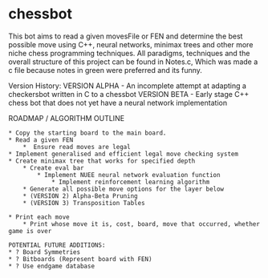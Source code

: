 # chessbot

This bot aims to read a given movesFile or FEN and determine the best possible move using C++, 
neural networks, minimax trees and other more niche chess programming techniques.
All paradigms, techniques and the overall structure of this project can be found in Notes.c, 
Which was made a c file because notes in green were preferred and its funny.

Version History:
    VERSION ALPHA - An incomplete attempt at adapting a checkersbot written in C to a chessbot
    VERSION BETA - Early stage C++ chess bot that does not yet have a neural network implementation



ROADMAP / ALGORITHM OUTLINE

    * Copy the starting board to the main board.
    * Read a given FEN
        *  Ensure read moves are legal
    * Implement generalised and efficient legal move checking system
    * Create minimax tree that works for specified depth
        * Create eval bar
            * Implement NUEE neural network evaluation function
                * Implement reinforcement learning algorithm
        * Generate all possible move options for the layer below 
        * (VERSION 2) Alpha-Beta Pruning
        * (VERSION 3) Transposition Tables
            
    * Print each move
        * Print whose move it is, cost, board, move that occurred, whether game is over

    POTENTIAL FUTURE ADDITIONS:
    * ? Board Symmetries
    * ? Bitboards (Represent board with FEN)
    * ? Use endgame database
